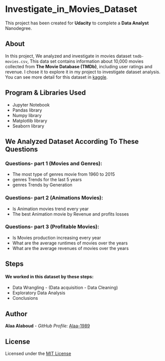 # Investigate_in_Movies_Dataset

This project has been created for **Udacity** to complete a **Data Analyst** Nanodegree.

## About
In this project, We analyzed and investigate in movies dataset `tmdb-movies.csv`, This data set contains information about 10,000 movies collected from **The Movie Database (TMDb)**,
including user ratings and revenue. I chose it to explore it in my project to investigate dataset analysis.
You can see more detail for this dataset in [kaggle](https://www.kaggle.com/tmdb/tmdb-movie-metadata).

## Program & Libraries Used
- Jupyter Notebook
- Pandas library 
- Numpy library
- Matplotlib library
- Seaborn library

## We Analyzed Dataset According To These Questions
### Questions- part 1 (Movies and Genres):
- The most type of genres movie from 1960 to 2015
- genres Trends for the last 5 years
- genres Trends by Generation

### Questions- part 2 (Animations Movies):
- Is Animation movies trend every year
- The best Animation movie by Revenue and profits losses

### Questions- part 3 (Profitable Movies):
- Is Movies production increasing every year
- What are the average runtimes of movies over the years
- What are the average revenues of movies over the years

## Steps
#### We worked in this dataset by these steps:
- Data Wrangling - (Data acquisition - Data Cleaning)
- Exploratory Data Analysis
- Conclusions

## Author
**Alaa Alaboud** - _GitHub Profile:_ [Alaa-1989](https://github.com/Alaa-1989)

## License
Licensed under the [MIT License](LICENSE)
